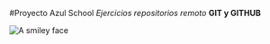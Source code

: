 #Proyecto Azul School
_Ejercicios repositorios remoto_ **GIT y GITHUB**

![A smiley face](https://icons.iconarchive.com/icons/oxygen-icons.org/oxygen/256/Emotes-face-smile-big-icon.png)



